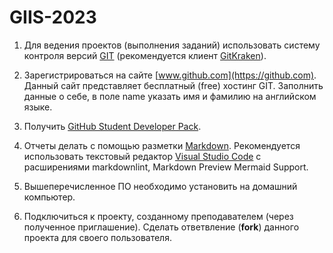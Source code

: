 # GIIS-2023

1. Для ведения проектов (выполнения заданий) использовать систему контроля версий [GIT](https://git-scm.com/) (рекомендуется клиент [GitKraken](https://www.gitkraken.com/)).

2. Зарегистрироваться на сайте [www.github.com](https://github.com). Данный сайт представляет бесплатный (free) хостинг GIT. Заполнить данные о себе, в поле name указать имя и фамилию на английском языке.

3. Получить [GitHub Student Developer Pack](https://education.github.com/discount_requests/application).

4. Отчеты делать с помощью разметки [Markdown](https://gist.github.com/Jekins/2bf2d0638163f1294637). Рекомендуется использовать текстовый редактор [Visual Studio Code](https://code.visualstudio.com/) c расширениями markdownlint, Markdown Preview Mermaid Support.

5. Вышеперечисленное ПО необходимо установить на домашний компьютер.

6. Подключиться к проекту, созданному преподавателем (через полученное приглашение). Сделать ответвление (**fork**) данного проекта для своего пользователя.
